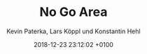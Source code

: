 ---
layout: post
author: "Kevin Paterka, Lars Köppl und Konstantin Hehl"
date:   2018-12-23 23:12:02 +0100
title:  "No Go Area"
text: "Um die Bewegungen am Ebertplatz besser zu verstehen, führten wir eine quantitative Analyse der verschiedenen Fußgängerrouten durch. 
Auffällig hierbei wurde vor allem, dass die unterirdischen Passagen kaum bis gar nicht genutzt werden. Der sogenannte Angstraum wird gemieden, obwohl er kulturell eine wichtige Instanz für die Stadt Köln darstellt. Wir suchten nach Gründen. 

Nach weiterer Recherche und Versuchen wurde uns deutlich, dass der unterirdische Weg oftmals schneller und sicherer für die Passanten ist. Weniger Verkehr, kürzere Wege, schnelleres Ankommen. Allerdings sind nur 2 von 14 Zugängen aufgrund der kaputten Rolltreppen barrierefrei. Diese Eingänge haben die höchste Frequenz, da diese auch die ersichtlichsten Eingänge zum Ebertplatz sind. 

In der weiteren Analyse beschäftigen wir uns mit der Routenführung von Google Maps und mussten zu unserem Erstaunen feststellen, dass die gesamte „Fußgängerzone“ in den unterirdischen Passagen sowie dessen Eingänge nicht im Online Kartenmaterial enthalten waren. Google Maps, die wohl renommierteste Navigationssoftware der Welt, führte uns teils querfeldein über starkbefahrene Straßen ohne die Zebrastreifen oder Ampeln zu nutzen, anstatt durch die sichere, kulturreiche Alternative der Passagen zu führen. Dies bemängelten wir mehrmals bei Google und baten unsere Alternativen und Hilfe an. Bislang leider nur bedingt erfolgreich.

Somit bleiben die Routenführung und die unterirdischen Passagen am Ebertplatz weiterhin im Prozess. Eine No Go Area irgendwo zwischen Bewegung und Stillstand."



imgMin: 
  - "https://raw.githubusercontent.com/Ebertplatz/images/master/21-12-2018-post-5/miniaturen/001.JPG"
  - "https://raw.githubusercontent.com/Ebertplatz/images/master/21-12-2018-post-5/miniaturen/002.JPG"
  - "https://raw.githubusercontent.com/Ebertplatz/images/master/21-12-2018-post-5/miniaturen/003.JPG"
  - "https://raw.githubusercontent.com/Ebertplatz/images/master/21-12-2018-post-5/miniaturen/004.JPG"
  - "https://raw.githubusercontent.com/Ebertplatz/images/master/21-12-2018-post-5/miniaturen/005.JPG"
  - "https://raw.githubusercontent.com/Ebertplatz/images/master/21-12-2018-post-5/miniaturen/006.JPG"
  - "https://raw.githubusercontent.com/Ebertplatz/images/master/21-12-2018-post-5/miniaturen/007.JPG"
  - "https://raw.githubusercontent.com/Ebertplatz/images/master/21-12-2018-post-5/miniaturen/008.JPG"
  - "https://raw.githubusercontent.com/Ebertplatz/images/master/21-12-2018-post-5/miniaturen/009.JPG"
  - "https://raw.githubusercontent.com/Ebertplatz/images/master/21-12-2018-post-5/miniaturen/010.JPG"

imgOrig: 
  - "https://raw.githubusercontent.com/Ebertplatz/images/master/21-12-2018-post-5/originale/001.JPG"
  - "https://raw.githubusercontent.com/Ebertplatz/images/master/21-12-2018-post-5/originale/002.JPG"
  - "https://raw.githubusercontent.com/Ebertplatz/images/master/21-12-2018-post-5/originale/003.JPG"
  - "https://raw.githubusercontent.com/Ebertplatz/images/master/21-12-2018-post-5/originale/004.JPG"
  - "https://raw.githubusercontent.com/Ebertplatz/images/master/21-12-2018-post-5/originale/005.JPG"
  - "https://raw.githubusercontent.com/Ebertplatz/images/master/21-12-2018-post-5/originale/006.JPG"
  - "https://raw.githubusercontent.com/Ebertplatz/images/master/21-12-2018-post-5/originale/007.JPG"
  - "https://raw.githubusercontent.com/Ebertplatz/images/master/21-12-2018-post-5/originale/008.JPG"
  - "https://raw.githubusercontent.com/Ebertplatz/images/master/21-12-2018-post-5/originale/009.JPG"
  - "https://raw.githubusercontent.com/Ebertplatz/images/master/21-12-2018-post-5/originale/010.JPG"
  - "https://raw.githubusercontent.com/Ebertplatz/images/master/16-12-2018-post-5/originale/011.JPG"
  - "https://raw.githubusercontent.com/Ebertplatz/images/master/16-12-2018-post-5/originale/012.JPG"
  - "https://raw.githubusercontent.com/Ebertplatz/images/master/16-12-2018-post-5/originale/013.JPG"
---